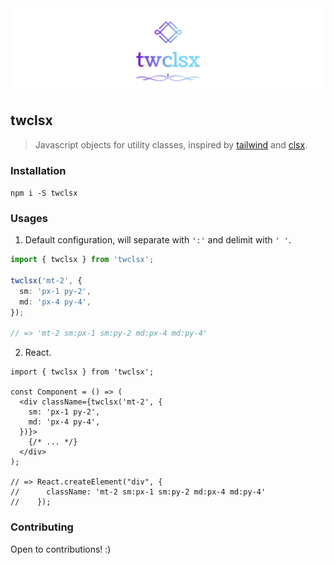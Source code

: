 <img src="assets/logo.png" align="center" />

## twclsx
> Javascript objects for utility classes, inspired by [tailwind](https://tailwindcss.com/) and [clsx](https://github.com/lukeed/clsx).

### Installation

`npm i -S twclsx`

### Usages

1. Default configuration, will separate with `':'` and delimit with `' '`.

```ts
import { twclsx } from 'twclsx';

twclsx('mt-2', {
  sm: 'px-1 py-2',
  md: 'px-4 py-4',
});

// => 'mt-2 sm:px-1 sm:py-2 md:px-4 md:py-4'
```

<!-- 2. Custom configuration. 

```ts
// someUtilFile.{ts|js}
import { configure } from 'twclsx';

export const twclsx = configure({
  separator: '::',
  delimiter: '|'
});

// someOtherFile.{ts|js}
import { twclsx } from './someUtilFile';

twclsx('mt-2', {
  sm: 'px-1|py-2',
  md: 'px-4|py-4',
});

// => 'mt-2 sm::px-1 sm::py-2 md::px-4 md::py-4'
``` -->

<!-- 3. Custom configuration with type support.

```ts
// someUtilFile.{ts|js}
import { configure } from 'twclsx';

type BreakPoint = "small" | "medium";

export const twclsx = configure<BreakPoint>({});

// someOtherFile.{ts|js}
import { twclsx } from './someUtilFile';

twclsx('mt-2', {
  small: 'px-1 py-2',
  medium: 'px-4 py-4',
  large: '' // ts error, "large" not assignable to "BreakPoint".
});

``` -->

2. React.

```tsx
import { twclsx } from 'twclsx';

const Component = () => (
  <div className={twclsx('mt-2', {
    sm: 'px-1 py-2',
    md: 'px-4 py-4',
  })}>
    {/* ... */}
  </div>
);

// => React.createElement("div", {
//      className: 'mt-2 sm:px-1 sm:py-2 md:px-4 md:py-4'
//    });
```

### Contributing

Open to contributions! :)